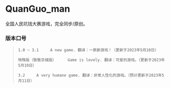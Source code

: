 # QuanGuo_man
全国人民坑钱大赛游戏，完全同步/原创。

### 版本口号
> ```doc
> 1.0 ~ 3.1     A new game. 翻译：一款新游戏！（更新于2023年5月10日）
> 
> 特殊版（致敬京城版）     Game is lovely. 翻译：可爱的游戏。（更新于2023年5月10日）
> 
> 3.2     A very humane game. 翻译：非常人性化的游戏。（预计更新于2023年5月11日）
> 

